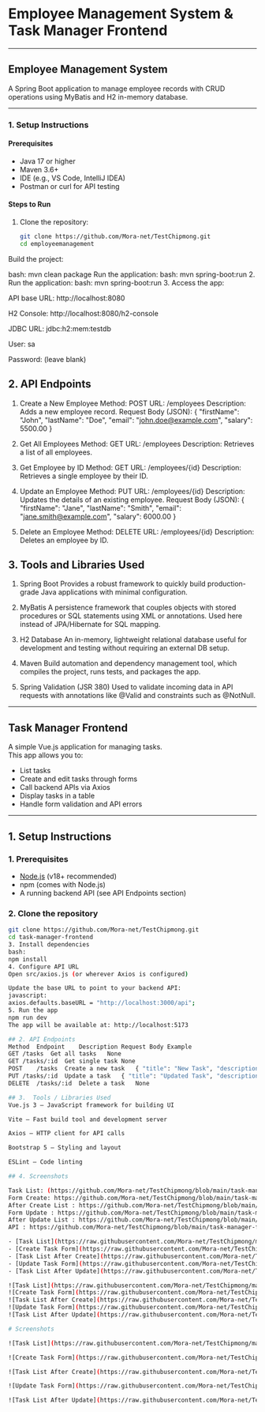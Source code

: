# Employee Management System & Task Manager Frontend

---

## Employee Management System

A Spring Boot application to manage employee records with CRUD operations using MyBatis and H2 in-memory database.

---

### 1. Setup Instructions

#### Prerequisites

- Java 17 or higher  
- Maven 3.6+  
- IDE (e.g., VS Code, IntelliJ IDEA)  
- Postman or curl for API testing  

#### Steps to Run

1. Clone the repository:
   ```bash
   git clone https://github.com/Mora-net/TestChipmong.git
   cd employeemanagement
Build the project:

bash: 
mvn clean package
Run the application:
bash: 
mvn spring-boot:run
2. Run the application:
bash: 
mvn spring-boot:run
3. Access the app:

API base URL: http://localhost:8080

H2 Console: http://localhost:8080/h2-console

JDBC URL: jdbc:h2:mem:testdb

User: sa

Password: (leave blank)

## 2. API Endpoints

1. Create a New Employee
Method: POST
URL: /employees
Description: Adds a new employee record.
Request Body (JSON):
{
  "firstName": "John",
  "lastName": "Doe",
  "email": "john.doe@example.com",
  "salary": 5500.00
}

2. Get All Employees
Method: GET
URL: /employees
Description: Retrieves a list of all employees.


3. Get Employee by ID
Method: GET
URL: /employees/{id}
Description: Retrieves a single employee by their ID.


4. Update an Employee
Method: PUT
URL: /employees/{id}
Description: Updates the details of an existing employee.
Request Body (JSON):
{
  "firstName": "Jane",
  "lastName": "Smith",
  "email": "jane.smith@example.com",
  "salary": 6000.00
}


5. Delete an Employee
Method: DELETE
URL: /employees/{id}
Description: Deletes an employee by ID.


## 3. Tools and Libraries Used
1. Spring Boot
Provides a robust framework to quickly build production-grade Java applications with minimal configuration.

2. MyBatis
A persistence framework that couples objects with stored procedures or SQL statements using XML or annotations. Used here instead of JPA/Hibernate for SQL mapping.

3. H2 Database
An in-memory, lightweight relational database useful for development and testing without requiring an external DB setup.

4. Maven
Build automation and dependency management tool, which compiles the project, runs tests, and packages the app.

5. Spring Validation (JSR 380)
Used to validate incoming data in API requests with annotations like @Valid and constraints such as @NotNull.
---

## Task Manager Frontend

A simple Vue.js  application for managing tasks.  
This app allows you to:
- List tasks
- Create and edit tasks through forms
- Call backend APIs via Axios
- Display tasks in a table
- Handle form validation and API errors

---

## 1. Setup Instructions

### 1. Prerequisites
- [Node.js](https://nodejs.org/) (v18+ recommended)
- npm (comes with Node.js)
- A running backend API (see API Endpoints section)

### 2. Clone the repository
```bash
git clone https://github.com/Mora-net/TestChipmong.git
cd task-manager-frontend
3. Install dependencies
bash: 
npm install
4. Configure API URL
Open src/axios.js (or wherever Axios is configured)

Update the base URL to point to your backend API:
javascript:
axios.defaults.baseURL = "http://localhost:3000/api";
5. Run the app
npm run dev
The app will be available at: http://localhost:5173

## 2. API Endpoints
Method	Endpoint	Description	Request Body Example
GET	/tasks	Get all tasks	None
GET	/tasks/:id	Get single task	None
POST	/tasks	Create a new task	{ "title": "New Task", "description": "Task details" }
PUT	/tasks/:id	Update a task	{ "title": "Updated Task", "description": "Updated details" }
DELETE	/tasks/:id	Delete a task	None

## 3.  Tools / Libraries Used
Vue.js 3 — JavaScript framework for building UI

Vite — Fast build tool and development server

Axios — HTTP client for API calls

Bootstrap 5 — Styling and layout

ESLint — Code linting

## 4. Screenshots

Task List: (https://github.com/Mora-net/TestChipmong/blob/main/task-manager-frontend/screenshots/ListTask.png)
Form Create: https://github.com/Mora-net/TestChipmong/blob/main/task-manager-frontend/screenshots/Create%20Task.png
After Create List : https://github.com/Mora-net/TestChipmong/blob/main/task-manager-frontend/screenshots/List%20After%20Create.png
Form Update : https://github.com/Mora-net/TestChipmong/blob/main/task-manager-frontend/screenshots/Update%20Task.png
After Update List : https://github.com/Mora-net/TestChipmong/blob/main/task-manager-frontend/screenshots/List%20After%20Update.png
API : https://github.com/Mora-net/TestChipmong/blob/main/task-manager-frontend/screenshots/BackEnd%20(API).png

- [Task List](https://raw.githubusercontent.com/Mora-net/TestChipmong/main/task-manager-frontend/screenshots/ListTask.png)
- [Create Task Form](https://raw.githubusercontent.com/Mora-net/TestChipmong/main/task-manager-frontend/screenshots/Create%20Task.png)
- [Task List After Create](https://raw.githubusercontent.com/Mora-net/TestChipmong/main/task-manager-frontend/screenshots/List%20After%20Create.png)
- [Update Task Form](https://raw.githubusercontent.com/Mora-net/TestChipmong/main/task-manager-frontend/screenshots/Update%20Task.png)
- [Task List After Update](https://raw.githubusercontent.com/Mora-net/TestChipmong/main/task-manager-frontend/screenshots/List%20After%20Update.png)

![Task List](https://raw.githubusercontent.com/Mora-net/TestChipmong/main/task-manager-frontend/screenshots/ListTask.png)
![Create Task Form](https://raw.githubusercontent.com/Mora-net/TestChipmong/main/task-manager-frontend/screenshots/Create%20Task.png)
![Task List After Create](https://raw.githubusercontent.com/Mora-net/TestChipmong/main/task-manager-frontend/screenshots/List%20After%20Create.png)
![Update Task Form](https://raw.githubusercontent.com/Mora-net/TestChipmong/main/task-manager-frontend/screenshots/Update%20Task.png)
![Task List After Update](https://raw.githubusercontent.com/Mora-net/TestChipmong/main/task-manager-frontend/screenshots/List%20After%20Update.png)

# Screenshots

![Task List](https://raw.githubusercontent.com/Mora-net/TestChipmong/main/task-manager-frontend/screenshots/ListTask.png)

![Create Task Form](https://raw.githubusercontent.com/Mora-net/TestChipmong/main/task-manager-frontend/screenshots/Create%20Task.png)

![Task List After Create](https://raw.githubusercontent.com/Mora-net/TestChipmong/main/task-manager-frontend/screenshots/List%20After%20Create.png)

![Update Task Form](https://raw.githubusercontent.com/Mora-net/TestChipmong/main/task-manager-frontend/screenshots/Update%20Task.png)

![Task List After Update](https://raw.githubusercontent.com/Mora-net/TestChipmong/main/task-manager-frontend/screenshots/List%20After%20Update.png)












  
